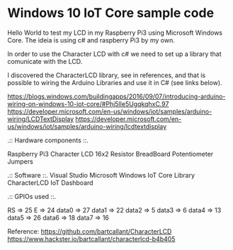 Windows 10 IoT Core sample code
===============

Hello World to test my LCD in my Raspberry Pi3 using Microsoft Windows Core.
The ideia is using c# and raspberry Pi3 by my own.

In order to use the Character LCD with c# we need to set up a library that comunicate with the LCD.

I discovered the CharacterLCD library, see in references, and that is possible to wiring the Arduino Libraries and use it in C# (see links below).

https://blogs.windows.com/buildingapps/2016/09/07/introducing-arduino-wiring-on-windows-10-iot-core/#Phj5lIe5UgqkqhxC.97
https://developer.microsoft.com/en-us/windows/iot/samples/arduino-wiring/LCDTextDisplay
https://developer.microsoft.com/en-us/windows/iot/samples/arduino-wiring/lcdtextdisplay

.:: Hardware components ::.

Raspberry Pi3
Character LCD 16x2
Resistor
BreadBoard
Potentiometer
Jumpers


.:: Software ::.
Visual Studio
Microsoft Windows IoT Core
Library CharacterLCD
IoT Dashboard


.:: GPIOs used ::.

RS => 25
E  => 24
data0 => 27
data1 => 22
data2 => 5
data3 => 6
data4 => 13
data5 => 26
data6 => 18
data7 => 16



Reference:
https://github.com/bartcallant/CharacterLCD
https://www.hackster.io/bartcallant/characterlcd-b4b405

